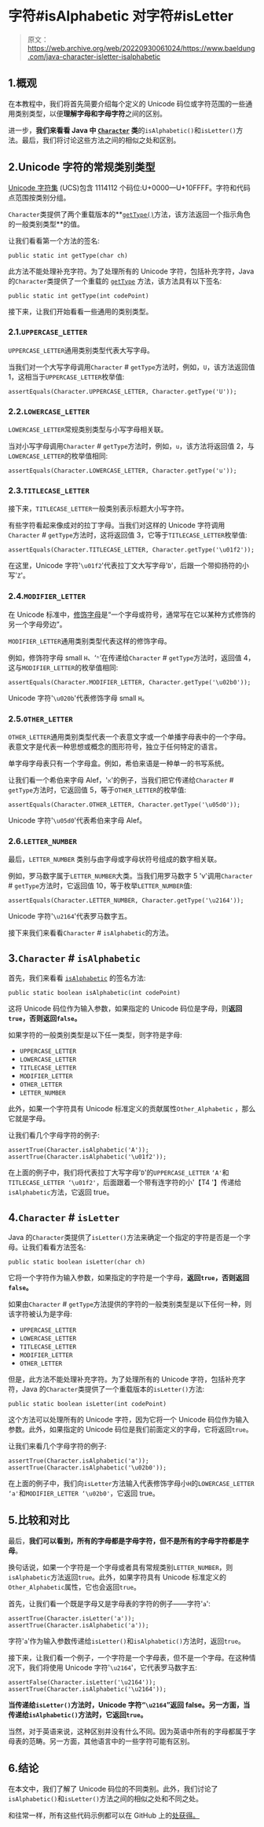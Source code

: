 # 字符#isAlphabetic 对字符#isLetter

> 原文：<https://web.archive.org/web/20220930061024/https://www.baeldung.com/java-character-isletter-isalphabetic>

## 1.概观

在本教程中，我们将首先简要介绍每个定义的 Unicode 码位或字符范围的一些通用类别类型，以便**理解字母和字母字符**之间的区别。

进一步，**我们来看看 Java 中 [`Character`](https://web.archive.org/web/20220630131429/https://docs.oracle.com/en/java/javase/11/docs/api/java.base/java/lang/Character.html) 类**的`isAlphabetic()`和`isLetter()`方法。最后，我们将讨论这些方法之间的相似之处和区别。

## 2.Unicode 字符的常规类别类型

[Unicode 字符集](https://web.archive.org/web/20220630131429/https://en.wikipedia.org/wiki/List_of_Unicode_characters) (UCS)包含 1114112 个码位:U+0000—U+10FFFF。字符和代码点范围按类别分组。

`Character`类提供了两个重载版本的**[`getType()`](https://web.archive.org/web/20220630131429/https://docs.oracle.com/en/java/javase/11/docs/api/java.base/java/lang/Character.html#getType(char))方法，该方法返回一个指示角色的一般类别类型**的值。

让我们看看第一个方法的签名:

```
public static int getType(char ch)
```

此方法不能处理补充字符。为了处理所有的 Unicode 字符，包括补充字符，Java 的`Character`类提供了一个重载的 [`getType`](https://web.archive.org/web/20220630131429/https://docs.oracle.com/en/java/javase/11/docs/api/java.base/java/lang/Character.html#getType(int)) 方法，该方法具有以下签名:

```
public static int getType(int codePoint)
```

接下来，让我们开始看看一些通用的类别类型。

### 2.1.`UPPERCASE_LETTER`

`UPPERCASE_LETTER`通用类别类型代表大写字母。

当我们对一个大写字母调用`Character` # `getType`方法时，例如，`U`，该方法返回值 1，这相当于`UPPERCASE_LETTER`枚举值:

```
assertEquals(Character.UPPERCASE_LETTER, Character.getType('U'));
```

### 2.2.`LOWERCASE_LETTER`

`LOWERCASE_LETTER`常规类别类型与小写字母相关联。

当对小写字母调用`Character` # `getType`方法时，例如，`u`，该方法将返回值 2，与`LOWERCASE_LETTER`的枚举值相同:

```
assertEquals(Character.LOWERCASE_LETTER, Character.getType('u'));
```

### 2.3.`TITLECASE_LETTER`

接下来，`TITLECASE_LETTER`一般类别表示标题大小写字符。

有些字符看起来像成对的拉丁字母。当我们对这样的 Unicode 字符调用`Character` # `getType`方法时，这将返回值 3，它等于`TITLECASE_LETTER`枚举值:

```
assertEquals(Character.TITLECASE_LETTER, Character.getType('\u01f2'));
```

在这里，Unicode 字符'`\u01f2`'代表拉丁文大写字母'`D`'，后跟一个带抑扬符的小写'`Z`'。

### 2.4.`MODIFIER_LETTER`

在 Unicode 标准中，[修饰字母](https://web.archive.org/web/20220630131429/https://en.wikipedia.org/wiki/Modifier_letter)是“一个字母或符号，通常写在它以某种方式修饰的另一个字母旁边”。

`MODIFIER_LETTER`通用类别类型代表这样的修饰字母。

例如，修饰符字母 small `H`、‘`ʰ`’在传递给`Character` # `getType`方法时，返回值 4，这与`MODIFIER_LETTER`的枚举值相同:

```
assertEquals(Character.MODIFIER_LETTER, Character.getType('\u02b0'));
```

Unicode 字符'`\u020b`'代表修饰字母 small `H`。

### 2.5.`OTHER_LETTER`

`OTHER_LETTER`通用类别类型代表一个表意文字或一个单播字母表中的一个字母。表意文字是代表一种思想或概念的图形符号，独立于任何特定的语言。

单字母字母表只有一个字母盒。例如，希伯来语是一种单一的书写系统。

让我们看一个希伯来字母 Alef，'`א`'的例子，当我们把它传递给`Character` # `getType`方法时，它返回值 5，等于`OTHER_LETTER`的枚举值:

```
assertEquals(Character.OTHER_LETTER, Character.getType('\u05d0'));
```

Unicode 字符'`\u05d0`'代表希伯来字母 Alef。

### 2.6.`LETTER_NUMBER`

最后，`LETTER_NUMBER` 类别与由字母或字母状符号组成的数字相关联。

例如，罗马数字属于`LETTER_NUMBER`大类。当我们用罗马数字 5 'ⅴ'调用`Character` # `getType`方法时，它返回值 10，等于枚举`LETTER_NUMBER`值:

```
assertEquals(Character.LETTER_NUMBER, Character.getType('\u2164'));
```

Unicode 字符'`\u2164`'代表罗马数字五。

接下来我们来看看`Character` # `isAlphabetic`的方法。

## 3.`Character` # `isAlphabetic`

首先，我们来看看 [`isAlphabetic`](https://web.archive.org/web/20220630131429/https://docs.oracle.com/en/java/javase/11/docs/api/java.base/java/lang/Character.html#isAlphabetic(int)) 的签名方法:

```
public static boolean isAlphabetic(int codePoint)
```

这将 Unicode 码位作为输入参数，如果指定的 Unicode 码位是字母，则**返回`true`，否则返回`false`。**

如果字符的一般类别类型是以下任一类型，则字符是字母:

*   `UPPERCASE_LETTER`
*   `LOWERCASE_LETTER`
*   `TITLECASE_LETTER`
*   `MODIFIER_LETTER`
*   `OTHER_LETTER`
*   `LETTER_NUMBER`

此外，如果一个字符具有 Unicode 标准定义的贡献属性`Other_Alphabetic` ，那么它就是字母。

让我们看几个字母字符的例子:

```
assertTrue(Character.isAlphabetic('A'));
assertTrue(Character.isAlphabetic('\u01f2'));
```

在上面的例子中，我们将代表拉丁大写字母'`D`'的`UPPERCASE_LETTER` `‘A'`和`TITLECASE_LETTER ‘\u01f2'`，后面跟着一个带有连字符的小'【T4 '】传递给`isAlphabetic`方法，它返回 true。

## 4.`Character` # `isLetter`

Java 的`Character`类提供了`isLetter()`方法来确定一个指定的字符是否是一个字母。让我们看看方法签名:

```
public static boolean isLetter(char ch)
```

它将一个字符作为输入参数，如果指定的字符是一个字母，**返回`true`，否则返回`false`。**

如果由`Character` # `getType`方法提供的字符的一般类别类型是以下任何一种，则该字符被认为是字母:

*   `UPPERCASE_LETTER`
*   `LOWERCASE_LETTER`
*   `TITLECASE_LETTER`
*   `MODIFIER_LETTER`
*   `OTHER_LETTER`

但是，此方法不能处理补充字符。为了处理所有的 Unicode 字符，包括补充字符，Java 的`Character`类提供了一个重载版本的`isLetter()`方法:

```
public static boolean isLetter(int codePoint)
```

这个方法可以处理所有的 Unicode 字符，因为它将一个 Unicode 码位作为输入参数。此外，如果指定的 Unicode 码位是我们前面定义的字母，它将返回`true`。

让我们来看几个字母字符的例子:

```
assertTrue(Character.isAlphabetic('a'));
assertTrue(Character.isAlphabetic('\u02b0'));
```

在上面的例子中，我们向`isLetter`方法输入代表修饰字母小`H`的`LOWERCASE_LETTER ‘a'`和`MODIFIER_LETTER ‘\u02b0'`，它返回 true。

## 5.比较和对比

最后，**我们可以看到，所有的字母都是字母字符，但不是所有的字母字符都是字母**。

换句话说，如果一个字符是一个字母或者具有常规类别`LETTER_NUMBER`，则`isAlphabetic`方法返回`true`。此外，如果字符具有 Unicode 标准定义的`Other_Alphabetic`属性，它也会返回`true`。

首先，让我们看一个既是字母又是字母表的字符的例子——字符'`a`':

```
assertTrue(Character.isLetter('a')); 
assertTrue(Character.isAlphabetic('a'));
```

字符'`a`'作为输入参数传递给`isLetter()`和`isAlphabetic()`方法时，返回`true`。

接下来，让我们看一个例子，一个字符是一个字母表，但不是一个字母。在这种情况下，我们将使用 Unicode 字符'`\u2164`'，它代表罗马数字五:

```
assertFalse(Character.isLetter('\u2164'));
assertTrue(Character.isAlphabetic('\u2164'));
```

**当传递给`isLetter()`方法时，Unicode 字符“`\u2164`”返回 false。另一方面，当传递给`isAlphabetic()`方法时，它返回`true`。**

当然，对于英语来说，这种区别并没有什么不同。因为英语中所有的字母都属于字母表的范畴。另一方面，其他语言中的一些字符可能有区别。

## 6.结论

在本文中，我们了解了 Unicode 码位的不同类别。此外，我们讨论了`isAlphabetic()`和`isLetter()`方法之间的相似之处和不同之处。

和往常一样，所有这些代码示例都可以在 GitHub 上的[处获得。](https://web.archive.org/web/20220630131429/https://github.com/eugenp/tutorials/tree/master/core-java-modules/core-java-char)